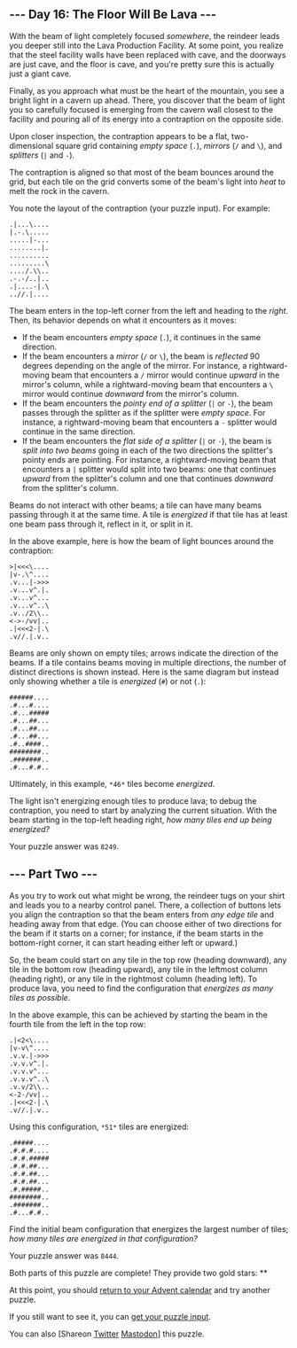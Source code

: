 \--- Day 16: The Floor Will Be Lava ---
----------

With the beam of light completely focused *somewhere*, the reindeer leads you deeper still into the Lava Production Facility. At some point, you realize that the steel facility walls have been replaced with cave, and the doorways are just cave, and the floor is cave, and you're pretty sure this is actually just a giant cave.

Finally, as you approach what must be the heart of the mountain, you see a bright light in a cavern up ahead. There, you discover that the beam of light you so carefully focused is emerging from the cavern wall closest to the facility and pouring all of its energy into a contraption on the opposite side.

Upon closer inspection, the contraption appears to be a flat, two-dimensional square grid containing *empty space* (`.`), *mirrors* (`/` and `\`), and *splitters* (`|` and `-`).

The contraption is aligned so that most of the beam bounces around the grid, but each tile on the grid converts some of the beam's light into *heat* to melt the rock in the cavern.

You note the layout of the contraption (your puzzle input). For example:

```
.|...\....
|.-.\.....
.....|-...
........|.
..........
.........\
..../.\\..
.-.-/..|..
.|....-|.\
..//.|....

```

The beam enters in the top-left corner from the left and heading to the *right*. Then, its behavior depends on what it encounters as it moves:

* If the beam encounters *empty space* (`.`), it continues in the same direction.
* If the beam encounters a *mirror* (`/` or `\`), the beam is *reflected* 90 degrees depending on the angle of the mirror. For instance, a rightward-moving beam that encounters a `/` mirror would continue *upward* in the mirror's column, while a rightward-moving beam that encounters a `\` mirror would continue *downward* from the mirror's column.
* If the beam encounters the *pointy end of a splitter* (`|` or `-`), the beam passes through the splitter as if the splitter were *empty space*. For instance, a rightward-moving beam that encounters a `-` splitter would continue in the same direction.
* If the beam encounters the *flat side of a splitter* (`|` or `-`), the beam is *split into two beams* going in each of the two directions the splitter's pointy ends are pointing. For instance, a rightward-moving beam that encounters a `|` splitter would split into two beams: one that continues *upward* from the splitter's column and one that continues *downward* from the splitter's column.

Beams do not interact with other beams; a tile can have many beams passing through it at the same time. A tile is *energized* if that tile has at least one beam pass through it, reflect in it, or split in it.

In the above example, here is how the beam of light bounces around the contraption:

```
>|<<<\....
|v-.\^....
.v...|->>>
.v...v^.|.
.v...v^...
.v...v^..\
.v../2\\..
<->-/vv|..
.|<<<2-|.\
.v//.|.v..

```

Beams are only shown on empty tiles; arrows indicate the direction of the beams. If a tile contains beams moving in multiple directions, the number of distinct directions is shown instead. Here is the same diagram but instead only showing whether a tile is *energized* (`#`) or not (`.`):

```
######....
.#...#....
.#...#####
.#...##...
.#...##...
.#...##...
.#..####..
########..
.#######..
.#...#.#..

```

Ultimately, in this example, `*46*` tiles become *energized*.

The light isn't energizing enough tiles to produce lava; to debug the contraption, you need to start by analyzing the current situation. With the beam starting in the top-left heading right, *how many tiles end up being energized?*

Your puzzle answer was `8249`.

\--- Part Two ---
----------

As you try to work out what might be wrong, the reindeer tugs on your shirt and leads you to a nearby control panel. There, a collection of buttons lets you align the contraption so that the beam enters from *any edge tile* and heading away from that edge. (You can choose either of two directions for the beam if it starts on a corner; for instance, if the beam starts in the bottom-right corner, it can start heading either left or upward.)

So, the beam could start on any tile in the top row (heading downward), any tile in the bottom row (heading upward), any tile in the leftmost column (heading right), or any tile in the rightmost column (heading left). To produce lava, you need to find the configuration that *energizes as many tiles as possible*.

In the above example, this can be achieved by starting the beam in the fourth tile from the left in the top row:

```
.|<2<\....
|v-v\^....
.v.v.|->>>
.v.v.v^.|.
.v.v.v^...
.v.v.v^..\
.v.v/2\\..
<-2-/vv|..
.|<<<2-|.\
.v//.|.v..

```

Using this configuration, `*51*` tiles are energized:

```
.#####....
.#.#.#....
.#.#.#####
.#.#.##...
.#.#.##...
.#.#.##...
.#.#####..
########..
.#######..
.#...#.#..

```

Find the initial beam configuration that energizes the largest number of tiles; *how many tiles are energized in that configuration?*

Your puzzle answer was `8444`.

Both parts of this puzzle are complete! They provide two gold stars: \*\*

At this point, you should [return to your Advent calendar](/2023) and try another puzzle.

If you still want to see it, you can [get your puzzle input](16/input).

You can also [Shareon [Twitter](https://twitter.com/intent/tweet?text=I%27ve+completed+%22The+Floor+Will+Be+Lava%22+%2D+Day+16+%2D+Advent+of+Code+2023&url=https%3A%2F%2Fadventofcode%2Ecom%2F2023%2Fday%2F16&related=ericwastl&hashtags=AdventOfCode) [Mastodon](javascript:void(0);)] this puzzle.